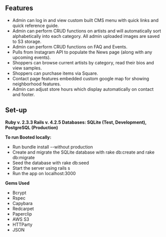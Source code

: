 ## Features
- Admin can log in and view custom built CMS menu with quick links and quick reference
guide. 
- Admin can perform CRUD functions on artists and will automatically sort alphabetically 
into each category. All admin uploaded images are saved to S3 storage. 
- Admin can perform CRUD functions on FAQ and Events. 
- Pulls from Instagram API to populate the News page (along with any upcoming events). 
- Shoppers can browse current artists by category, read their bios and view samples.
- Shoppers can purchase items via Square. 
- Contact page features embedded custom google map for showing neighborhood features. 
- Admin can adjust store hours which display automatically on contact and footer.

## Set-up

**Ruby v. 2.3.3 Rails v. 4.2.5 Databases: SQLite (Test, Development), PostgreSQL (Production)**

**To run Booted locally:**

- Run bundle install --without production
- Create and migrate the SQLite database with rake db:create and rake db:migrate
- Seed the database with rake db:seed
- Start the server using rails s
- Run the app on localhost:3000

**Gems Used**
- Bcrypt
- Rspec
- Capybara
- Redcarpet
- Paperclip
- AWS S3
- HTTParty
- JSON


